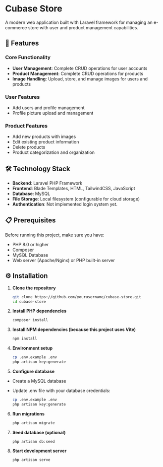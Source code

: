 # Cubase Store

A modern web application built with Laravel framework for managing an e-commerce store with user and product management capabilities.

## 🚀 Features

### Core Functionality
- **User Management**: Complete CRUD operations for user accounts
- **Product Management**: Complete CRUD operations for products
- **Image Handling**: Upload, store, and manage images for users and products

### User Features
- Add users and profile management
- Profile picture upload and management

### Product Features
- Add new products with images
- Edit existing product information
- Delete products
- Product categorization and organization

## 🛠️ Technology Stack

- **Backend**: Laravel PHP Framework
- **Frontend**: Blade Templates, HTML, TailwindCSS, JavaScript
- **Database**: MySQL
- **File Storage**: Local filesystem (configurable for cloud storage)
- **Authentication**: Not implemented login system yet.

## 📋 Prerequisites

Before running this project, make sure you have:

- PHP 8.0 or higher
- Composer
- MySQL Database
- Web server (Apache/Nginx) or PHP built-in server

## ⚙️ Installation

1. **Clone the repository**
   ```bash
   git clone https://github.com/yourusername/cubase-store.git
   cd cubase-store

2. **Install PHP dependencies**
   ```bash
   composer install

3. **Install NPM dependencies (because this project uses Vite)**
   ```bash
   npm install

4. **Environment setup**
   ```bash
   cp .env.example .env
   php artisan key:generate

5. **Configure database**
- Create a MySQL database
- Update .env file with your database credentials:

   ```bash
   cp .env.example .env
   php artisan key:generate

6. **Run migrations**
   ```bash
   php artisan migrate

7. **Seed database (optional)**
   ```bash
   php artisan db:seed

8. **Start development server**
   ```bash
   php artisan serve